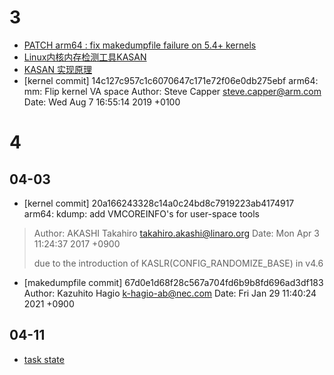 # 3
* [PATCH arm64 : fix makedumpfile failure on 5.4+ kernels](http://lists.infradead.org/pipermail/kexec/2020-September/021332.html)
* [Linux内核内存检测工具KASAN](https://blog.csdn.net/feelabclihu/article/details/109685476)
* [KASAN 实现原理](http://www.wowotech.net/memory_management/424.html)
* [kernel commit] 14c127c957c1c6070647c171e72f06e0db275ebf  arm64: mm: Flip kernel VA space
Author: Steve Capper <steve.capper@arm.com>
Date:   Wed Aug 7 16:55:14 2019 +0100

# 4
## 04-03
* [kernel commit] 20a166243328c14a0c24bd8c7919223ab4174917 arm64: kdump: add VMCOREINFO's for user-space tools
> Author: AKASHI Takahiro <takahiro.akashi@linaro.org>
> Date:   Mon Apr 3 11:24:37 2017 +0900
>
> due to the introduction of KASLR(CONFIG_RANDOMIZE_BASE) in v4.6

* [makedumpfile commit] 67d0e1d68f28c567a704fd6b9b8fd696ad3df183
Author: Kazuhito Hagio <k-hagio-ab@nec.com>
Date:   Fri Jan 29 11:40:24 2021 +0900

## 04-11
* [task state](https://zhuanlan.zhihu.com/p/42097408)

